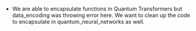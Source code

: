* We are able to encapsulate functions in Quantum Transformers but data_encoding was throwing error here. We want to clean up the code to encapsulate in quantum_neural_networks as well.
